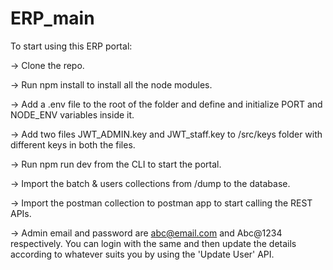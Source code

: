 # ERP_main

To start using this ERP portal:

-> Clone the repo.

-> Run npm install to install all the node modules.

-> Add a .env file to the root of the folder and define and initialize PORT and NODE_ENV variables inside it.

-> Add two files JWT_ADMIN.key and JWT_staff.key to /src/keys folder with different keys in both the files.

-> Run npm run dev from the CLI to start the portal.

-> Import the batch & users collections from /dump to the database. 

-> Import the postman collection to postman app to start calling the REST APIs. 

-> Admin email and password are abc@email.com and Abc@1234 respectively. You can login with the same and then update the details according to whatever suits you by using the 'Update User' API.